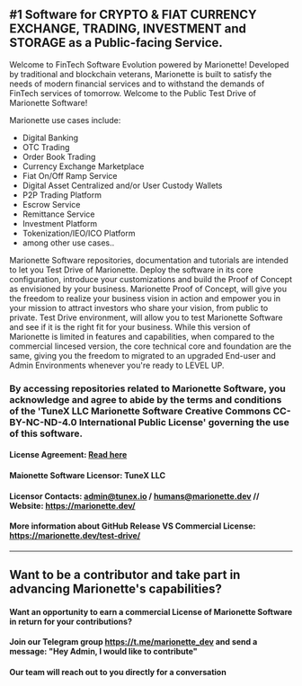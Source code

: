 ## #1 Software for CRYPTO & FIAT CURRENCY EXCHANGE, TRADING, INVESTMENT and STORAGE as a Public-facing Service.

Welcome to FinTech Software Evolution powered by Marionette! Developed by traditional and blockchain veterans, Marionette is built to satisfy the needs of modern financial services and to withstand the demands of FinTech services of tomorrow. Welcome to the Public Test Drive of Marionette Software!

Marionette use cases include:

- Digital Banking
- OTC Trading
- Order Book Trading
- Currency Exchange Marketplace
- Fiat On/Off Ramp Service
- Digital Asset Centralized and/or User Custody Wallets
- P2P Trading Platform
- Escrow Service
- Remittance Service
- Investment Platform
- Tokenization/IEO/ICO Platform
- among other use cases..

Marionette Software repositories, documentation and tutorials are intended to let you Test Drive of Marionette. Deploy the software in its core configuration, introduce your customizations and build the Proof of Concept as envisioned by your business. Marionette Proof of Concept, will give you the freedom to realize your business vision in action and empower you in your mission to attract investors who share your vision, from public to private. Test Drive environment, will allow you to test Marionette Software and see if it is the right fit for your business. While this version of Marionette is limited in features and capabilities, when compared to the commercial lincesed version, the core technical core and foundation are the same, giving you the freedom to migrated to an upgraded End-user and Admin Environments whenever you're ready to LEVEL UP.

### By accessing repositories related to Marionette Software, you acknowledge and agree to abide by the terms and conditions of the 'TuneX LLC Marionette Software Creative Commons CC-BY-NC-ND-4.0 International Public License' governing the use of this software.

#### License Agreement: [Read here](https://github.com/Marionette-Software/marionette-configurator/tree/main?tab=License-1-ov-file#tunex-llc-marionette-software-creative-commons-cc-by-nc-nd-40-international-public-license)

#### Maionette Software Licensor: TuneX LLC 
#### Licensor Contacts: admin@tunex.io / humans@marionette.dev // Website: https://marionette.dev/

#### More information about GitHub Release VS Commercial License: https://marionette.dev/test-drive/
_________________________________________________________________________________

## Want to be a contributor and take part in advancing Marionette's capabilities?

#### Want an opportunity to earn a commercial License of Marionette Software in return for your contributions?

#### Join our Telegram group https://t.me/marionette_dev and send a message: "Hey Admin, I would like to contribute"

#### Our team will reach out to you directly for a conversation
